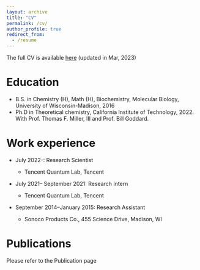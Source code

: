 ```yaml
---
layout: archive
title: "CV"
permalink: /cv/
author_profile: true
redirect_from:
  - /resume
---
```

The full CV is available [here](https://sherrylixuecheng.github.io/files/LixueCheng_Resume.pdf)
(updated in Mar, 2023)

Education
======
* B.S. in Chemistry (H), Math (H), Biochemistry, Molecular Biology, University of Wisconsin-Madison, 2016
* Ph.D in Theoretical chemistry, California Institute of Technology, 2022. 
With Prof. Thomas F. Miller, III and Prof. Bill Goddard.

Work experience
======
* July 2022-:   Research Scientist
  * Tencent Quantum Lab, Tencent

* July 2021– September 2021: Research Intern
  * Tencent Quantum Lab, Tencent

* September 2014–January 2015: Research Assistant
  * Sonoco Products Co., 455 Science Drive, Madison, WI

Publications
======
Please refer to the Publication page
  
